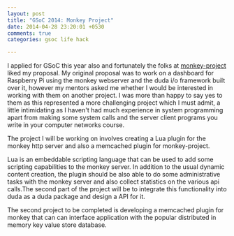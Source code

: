 ```yaml
---
layout: post
title: "GSoC 2014: Monkey Project"
date: 2014-04-28 23:20:01 +0530
comments: true
categories: gsoc life hack

---
```



I applied for GSoC this year also and fortunately the folks at
[monkey-project](http://monkey-project.com/) liked my proposal. My
original proposal was to work on a dashboard for Raspberry Pi using
the monkey webserver and the duda i/o framework built over it, however
my mentors asked me whether I would be interested in working with them
on another project. I was more than happy to say yes to them as this
represented a more challenging project which I must admit, a little
intimidating as I haven't had much experience in system programming
apart from making some system calls and the server client programs you
write in your computer networks course.


The project I will be working on involves creating a Lua plugin for
the monkey http server and also a memcached plugin for monkey-project.

Lua is an embeddable scripting language that can be used to add some
scripting capabilities to the monkey server. In addition to the usual
dynamic content creation, the plugin should be also able to do some
administrative tasks with the monkey server and also collect
statistics on the various api calls.The second part of the project
will be to integrate this functionality into duda as a duda package
and design a API for it.

The second project to be completed is developing a memcached plugin
for monkey that can can interface application with the popular
distributed in memory key value store database.
